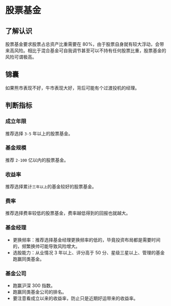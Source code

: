 # 股票基金

## 了解认识

股票基金要求股票占总资产比重需要在 80%，由于股票自身就有较大浮动，会带来高风险。相比于混合基金可自我调节甚至可以不持有任何股票比重，股票基金的风险可谓极高。

## 锦囊

如果熊市表现不好，牛市表现大好，背后可能有个过渡投机的经理。

## 判断指标

### 成立年限

推荐选择 `3-5` 年以上的股票基金。

### 基金规模

推荐 `2-100` 亿以内的股票基金。

### 收益率

推荐选择累计`三年以上`的基金较好的股票基金。

### 费率

推荐选择费率较低的股票基金，费率越低得到的回报也就越大。

### 基金经理

- 更换频率：推荐选择基金经理更换频率的低的，毕竟投资布局都是需要时间的，频繁换帅可能导致风险增大。
- 选股能力：从业情况 3 年以上、评分高于 50 分、星级三星以上、管理的基金跑赢同类基金。

### 基金公司

- 跑赢沪深 300 指数。
- 跑赢同类基金公司的排名。
- 要注意看成立以来的收益率，防止只是近期好运带来的收益率。



